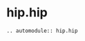 # hip.hip

<!-- global automodule options are set in conf.py -->
```{eval-rst}
.. automodule:: hip.hip


```